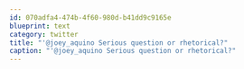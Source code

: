 ```yaml
---
id: 070adfa4-474b-4f60-980d-b41dd9c9165e
blueprint: text
category: twitter
title: "'@joey_aquino Serious question or rhetorical?"
caption: "'@joey_aquino Serious question or rhetorical?"
---
```

